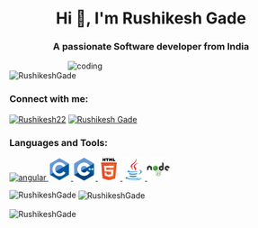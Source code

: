 <h1 align="center">Hi 👋, I'm Rushikesh Gade </h1>
<h3 align="center">A passionate Software developer from India</h3>

<img align="right" alt="coding" width="400" src="https://www.pinterest.com/pin/99501473014937191/sent/?invite_code=6178884f266946e3a433b28a6829845a&sender=1085367716354946206&sfo=1" />

<p align="left"> <img src=https://pin.it/3ndBXBrnK alt="RushikeshGade" /> </p>

<h3 align="left">Connect with me:</h3>
<p align="left">
<a href="https://x.com/RUSHIKESHG22" target="blank"><img align="center" src="https://raw.githubusercontent.com/rahuldkjain/github-profile-readme-generator/master/src/images/icons/Social/twitter.svg" alt="Rushikesh22" height="30" width="40" /></a>
<a href=https://www.linkedin.com/in/rushikesh-gade-a40aaa22a/ target="blank"><img align="center" src="https://raw.githubusercontent.com/rahuldkjain/github-profile-readme-generator/master/src/images/icons/Social/linked-in-alt.svg" alt="Rushikesh Gade" height="30" width="40" /></a>
</p>

<h3 align="left">Languages and Tools:</h3>
<p align="left"> <a href="https://angular.io" target="_blank" rel="noreferrer"> <img src="https://angular.io/assets/images/logos/angular/angular.svg" alt="angular" width="40" height="40"/> </a> <a href="https://www.cprogramming.com/" target="_blank" rel="noreferrer"> <img src="https://raw.githubusercontent.com/devicons/devicon/master/icons/c/c-original.svg" alt="c" width="40" height="40"/> </a> <a href="https://www.w3schools.com/cpp/" target="_blank" rel="noreferrer"> <img src="https://raw.githubusercontent.com/devicons/devicon/master/icons/cplusplus/cplusplus-original.svg" alt="cplusplus" width="40" height="40"/> </a> <a href="https://www.w3.org/html/" target="_blank" rel="noreferrer"> <img src="https://raw.githubusercontent.com/devicons/devicon/master/icons/html5/html5-original-wordmark.svg" alt="html5" width="40" height="40"/> </a> <a href="https://www.java.com" target="_blank" rel="noreferrer"> <img src="https://raw.githubusercontent.com/devicons/devicon/master/icons/java/java-original.svg" alt="java" width="40" height="40"/> </a> <a href="https://nodejs.org" target="_blank" rel="noreferrer"> <img src="https://raw.githubusercontent.com/devicons/devicon/master/icons/nodejs/nodejs-original-wordmark.svg" alt="nodejs" width="40" height="40"/> </a> </p>

<p><img align="left" src="https://github-readme-stats.vercel.app/api/top-langs?username=RushikeshGade&show_icons=true&locale=en&layout=compact" alt="RushikeshGade" /></p>

<p>&nbsp;<img align="center" src="https://github-readme-stats.vercel.app/api?username=RushikeshGade&show_icons=true&locale=en" alt="RushikeshGade" /></p>

<p><img align="center" src="https://github-readme-streak-stats.herokuapp.com/?user=RushikeshGade&" alt="RushikeshGade" /></p>
